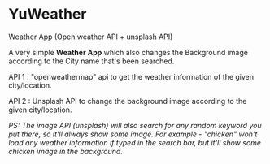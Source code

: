 # YuWeather
Weather App (Open weather API + unsplash API)

A very simple <b>Weather App</b> which also changes the Background image according to the City name that's been searched.

API 1 : "openweathermap" api to get the weather information of the given city/location.

API 2 : Unsplash API to change the background image according to the given city/location.


<i>PS:  The image API (unsplash) will also search for any random keyword you put there, so it'll always show some image.
     For example - "chicken" won't load any weather information if typed in the search bar, but it'll show some chicken
                  image in the background.</i>
